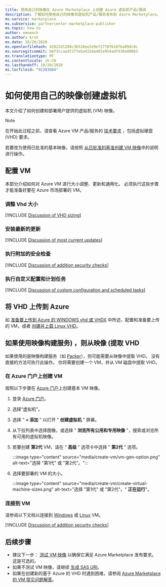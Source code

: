 ```yaml
---
title: 使用自己的映像在 Azure Marketplace 上创建 Azure 虚拟机产品/服务
description: 了解如何使用自己的映像将虚拟机产品/服务发布到 Azure Marketplace。
ms.service: marketplace
ms.subservice: partnercenter-marketplace-publisher
ms.topic: how-to
author: emuench
ms.author: krsh
ms.date: 10/20/2020
ms.openlocfilehash: 42022d1204c3b524ee2e9ef2770f616fba89dc8c
ms.sourcegitcommit: b6f3ccaadf2f7eba4254a402e954adf430a90003
ms.translationtype: MT
ms.contentlocale: zh-CN
ms.lasthandoff: 10/20/2020
ms.locfileid: "92283684"
---
```

# <a name="how-to-create-a-virtual-machine-using-your-own-image"></a>如何使用自己的映像创建虚拟机

本文介绍了如何创建和部署用户提供的虚拟机 (VM) 映像。

> [!NOTE]
> 在开始此过程之前，请查看 Azure VM 产品/服务的 [技术要求](marketplace-virtual-machines.md#technical-requirements) ，包括虚拟硬盘 (VHD) 要求。

若要改为使用已批准的基本映像，请按照 [从已批准的基准创建 VM 映像](azure-vm-create-using-approved-base.md)中的说明进行操作。

## <a name="configure-the-vm"></a>配置 VM

本部分介绍如何对 Azure VM 进行大小调整、更新和通用化。 必须执行这些步骤才能准备好要在 Azure 市场部署的 VM。

### <a name="size-the-vhds"></a>调整 Vhd 大小

[!INCLUDE [Discussion of VHD sizing](includes/vhd-size.md)]

### <a name="install-the-most-current-updates"></a>安装最新的更新

[!INCLUDE [Discussion of most current updates](includes/most-current-updates.md)]

### <a name="perform-additional-security-checks"></a>执行附加的安全检查

[!INCLUDE [Discussion of addition security checks](includes/additional-security-checks.md)]

### <a name="perform-custom-configuration-and-scheduled-tasks"></a>执行自定义配置和计划任务

[!INCLUDE [Discussion of custom configuration and scheduled tasks](includes/custom-config.md)]

## <a name="upload-the-vhd-to-azure"></a>将 VHD 上传到 Azure

如 [准备要上传到 Azure 的 WINDOWS vhd 或 VHDX](../virtual-machines/windows/prepare-for-upload-vhd-image.md) 中所述，配置和准备要上传的 VM，或者 [创建并上载 Linux VHD](../virtual-machines/linux/create-upload-generic.md)。

## <a name="extract-the-vhd-from-image-if-using-image-building-services"></a>如果使用映像构建服务) ，则从映像 (提取 VHD

如果使用的是映像构建服务（如 [Packer](https://www.packer.io/)），则可能需要从映像中提取 VHD。 没有直接的方法可执行此操作。 你将需要创建一个 VM，并从 VM 磁盘中提取 VHD。

### <a name="create-the-vm-on-the-azure-portal"></a>在 Azure 门户上创建 VM

按照以下步骤在 [Azure 门户](https://ms.portal.azure.com/)上创建基本 VM 映像。

1. 登录 [Azure 门户](https://ms.portal.azure.com/)。
2. 选择“虚拟机”。 
3. 选择 " **+ 添加** " 以打开 " **创建虚拟机** " 屏幕。
4. 从下拉列表中选择图像，或选择 " **浏览所有公用和专用映像** "，搜索或浏览所有可用的虚拟机映像。
5. 若要创建 **第2代** VM，请在 " **高级** " 选项卡中选择 " **第2代** " 选项。

    :::image type="content" source="media/create-vm/vm-gen-option.png" alt-text="选择 &quot;第1代&quot; 或 &quot;第2代&quot;。":::

6. 选择要部署的 VM 的大小。

    :::image type="content" source="media/create-vm/create-virtual-machine-sizes.png" alt-text="选择 &quot;第1代&quot; 或 &quot;第2代&quot;。" **正在运行**"。

### <a name="connect-to-your-vm"></a>连接到 VM

请参阅以下文档以连接到 [Windows](../virtual-machines/windows/connect-logon.md) 或 [Linux](../virtual-machines/linux/ssh-from-windows.md#connect-to-your-vm) VM。

[!INCLUDE [Discussion of addition security checks](includes/size-connect-generalize.md)]

## <a name="next-steps"></a>后续步骤

- 建议下一步： [测试 VM 映像](azure-vm-image-test.md) 以确保它满足 Azure Marketplace 发布要求。 这是可选的。
- 如果不测试 VM 映像，请继续 [生成 SAS URI](azure-vm-get-sas-uri.md)。
- 如果在创建新的基于 Azure 的 VHD 时遇到困难，请参阅 [Azure Marketplace 的 VM 常见问题解答](azure-vm-create-faq.md)。
